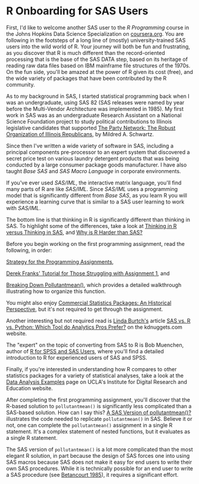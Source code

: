 # R Onboarding for SAS Users

First, I'd like to welcome another SAS user to the *R Programming* course in the Johns Hopkins Data Science Specialization on [coursera.org](http://www.coursera.org). You are following in the footsteps of a long line of \(mostly\) university-trained SAS users into the wild world of R. Your journey will both be fun and frustrating, as you discover that R is much different than the record-oriented processing that is the base of the SAS DATA step, based on its heritage of reading raw data files based on IBM mainframe file structures of the 1970s. On the fun side, you'll be amazed at the power of R given its cost \(free\), and the wide variety of packages that have been contributed by the R community.

As to my background in SAS, I started statistical programming back when I was an undergraduate, using SAS 82 (SAS releases were named by year before the Multi-Vendor Architecture was implemented in 1985). My first work in SAS was as an undergraduate Research Assistant on a National Science Foundation project to study political contributions to Illinois legislative candidates that supported [The Party Network: The Robust Organization of Illinois Republicans](http://www.amazon.com/Party-Network-Organization-Illinois-Republicans/dp/0299124541/ref=sr_1_1?ie=UTF8&qid=1465088282&sr=8-1&keywords=the+party+network+mildred+schwartz), by Mildred A. Schwartz.

Since then I've written a wide variety of software in SAS, including a principal components pre-processor to an expert system that discovered a secret price test on various laundry detergent products that was being conducted by a large consumer package goods manufacturer. I have also taught *Base SAS* and *SAS Macro Language* in corporate environments.

If you've ever used *SAS/IML*, the interactive matrix language, you'll find many parts of R are like *SAS/IML*. Since *SAS/IML* uses a programming model that is significantly different from *Base SAS*, as you learn R you will experience a learning curve that is similar to a SAS user learning to work with *SAS/IML*.

The bottom line is that thinking in R is significantly different than thinking in SAS. To highlight some of the differences, take a look at [Thinking in R versus Thinking in SAS](http://bit.ly/2cH3u8x), and [Why is R Harder than SAS?](http://bit.ly/2erxk3A)

Before you begin working on the first programming assignment, read the following, in order:

[Strategy for the Programming Assignments](http://bit.ly/2ddFh9A),

[Derek Franks' Tutorial for Those Struggling with Assignment 1](https://github.com/derekfranks/practice_assignment), and

[Breaking Down Pollutantmean()](http://bit.ly/2cHyiCl), which provides a detailed walkthrough illustrating how to organize this function.

You might also enjoy [Commercial Statistics Packages: An Historical Perspective](http://bit.ly/2fPj2qN), but it's not required to get through the assignment.

Another interesting but not required read is [Linda Burtch's](http://www.kdnuggets.com/author/linda-burtch) article [SAS vs. R vs. Python: Which Tool do Analytics Pros Prefer?](http://www.kdnuggets.com/2016/07/burtchworks-sas-r-python-analytics-pros-prefer.html) on the kdnuggets.com website.

The "expert" on the topic of converting from SAS to R is Bob Muenchen, author of [R for SPSS and SAS Users](http://bit.ly/2AmXTjs), where you'll find a detailed introduction to R for experienced users of SAS and SPSS. 

Finally, if you're interested in understanding how R compares to other statistics packages for a variety of statistical analyses, take a look at the [Data Analysis Examples](http://bit.ly/2hdIsyU) page on UCLA's Institute for Digital Research and Education website.

After completing the first programming assignment, you'll discover that the R-based solution to `pollutantmean()` is significantly less complicated than a SAS-based solution. How can I say this? [A SAS Version of pollutantmean()?](http://bit.ly/2d3DR4e) illustrates the code needed to replicate `pollutantmean()` in SAS. Believe it or not, one can complete the `pollutantmean()` assignment in a single R statement. It's a complex statement of nested functions, but it evaluates as a single R statement.

The SAS version of `pollutantmean()` is a lot more complicated than the most elegant R solution, in part because the design of SAS forces one into using SAS macros because SAS does not make it easy for end users to write their own SAS procedures. While it is technically possible for an end user to write a SAS procedure \(see [Betancourt 1985](http://www.sascommunity.org/sugi/SUGI85/Sugi-10-127%20Betancourt.pdf)\), it requires a significant effort.
